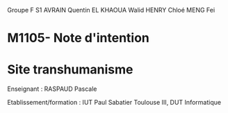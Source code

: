 Groupe F S1
AVRAIN Quentin
EL KHAOUA Walid
HENRY Chloé
MENG Fei  













# M1105- Note d'intention
# Site transhumanisme 
















Enseignant : RASPAUD Pascale


Etablissement/formation : IUT Paul Sabatier Toulouse III, DUT Informatique
